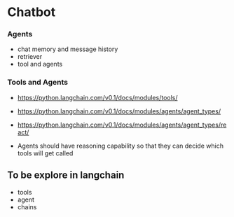# Chatbot

### Agents 
- chat memory and message history
- retriever 
- tool and agents 


### Tools and Agents 

- https://python.langchain.com/v0.1/docs/modules/tools/
- https://python.langchain.com/v0.1/docs/modules/agents/agent_types/
- https://python.langchain.com/v0.1/docs/modules/agents/agent_types/react/

- Agents should have reasoning capability so that they can decide which tools will get called 


## To be explore in langchain 
- tools 
- agent
- chains
